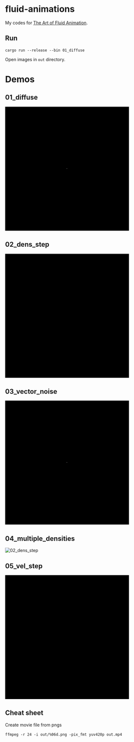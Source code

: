 # fluid-animations

My codes for [The Art of Fluid Animation](https://www.routledge.com/The-Art-of-Fluid-Animation/Stam/p/book/9781498700207).

## Run

```
cargo run --release --bin 01_diffuse
```

Open images in `out` directory.

# Demos

## 01_diffuse

![01_diffuse](demos/01_diffuse.gif)

## 02_dens_step

![02_dens_step](demos/02_dens_step.gif)

## 03_vector_noise

![02_dens_step](demos/03_vector_noise.gif)

## 04_multiple_densities

![02_dens_step](demos/04_multiple_densities.gif)

## 05_vel_step

![02_dens_step](demos/05_vel_step.gif)

## Cheat sheet

Create movie file from pngs

```
ffmpeg -r 24 -i out/%06d.png -pix_fmt yuv420p out.mp4
```